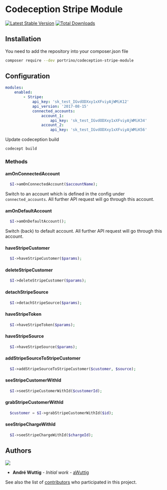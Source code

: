 # Codeception Stripe Module

[![Latest Stable Version](https://poser.pugx.org/portrino/codeception-stripe-module/v/stable)](https://packagist.org/packages/portrino/codeception-stripe-module)
[![Total Downloads](https://poser.pugx.org/portrino/codeception-stripe-module/downloads)](https://packagist.org/packages/portrino/codeception-stripe-module)

## Installation

You need to add the repository into your composer.json file

```bash
composer require --dev portrino/codeception-stripe-module
```

## Configuration

```yml
modules:
    enabled:
        - Stripe:
            api_key: 'sk_test_IGvdODXxy1xXFviyAjWMiK12'
            api_version: '2017-08-15'
            connected_accounts:
                account_1:
                    api_key: 'sk_test_IGvdODXxy1xXFviyAjWMiK34'
                account_2:
                    api_key: 'sk_test_IGvdODXxy1xXFviyAjWMiK56'
 ```  
 
Update codeception build
   
```bash
codecept build
```

### Methods

#### amOnConnectedAccount

```php
  $I->amOnConnectedAccount($accountName);
```

Switch to an account which is defined in the config under `connected_accounts`. All further API request will go through this account.

#### amOnDefaultAccount

```php
  $I->amOnDefaultAccount();
```

Switch (back) to default account. All further API request will go through this account.

#### haveStripeCustomer

```php
  $I->haveStripeCustomer($params);
```

#### deleteStripeCustomer

```php
  $I->deleteStripeCustomer($params);
```

#### detachStripeSource

```php
  $I->detachStripeSource($params);
```

#### haveStripeToken

```php
  $I->haveStripeToken($params);
```

#### haveStripeSource

```php
  $I->haveStripeSource($params);
```

#### addStripeSourceToStripeCustomer

```php
  $I->addStripeSourceToStripeCustomer($customer, $source);
```

#### seeStripeCustomerWithId

```php
  $I->seeStripeCustomerWithId($customerId);
```

#### grabStripeCustomerWithId

```php
  $customer = $I->grabStripeCustomerWithId($id);
```

#### seeStripeChargeWithId

```php
  $I->seeStripeChargeWithId($chargeId);
```

## Authors

![](https://avatars0.githubusercontent.com/u/726519?s=40&v=4)

* **André Wuttig** - *Initial work* - [aWuttig](https://github.com/aWuttig)

See also the list of [contributors](https://github.com/portrino/codeception-stripe-module/graphs/contributors) who participated in this project.
